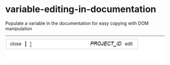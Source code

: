# variable-editing-in-documentation

Populate a variable in the documentation for easy copying with DOM manipulation

![Edit variable](variable-edit-demo.gif)
